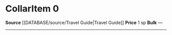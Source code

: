 ﻿---
id: '1699'
item_category: Animals and Gear
item_subcategory: Animal Caretaking Gear
level: '0'
name: Collar
price: 1 sp
rarity: Common
source: '[[DATABASE/source/Travel Guide|Travel Guide]]'
subcategory: animalgear
type: Item

---
# Collar<span class="item-type">Item 0</span>

**Source** [[DATABASE/source/Travel Guide|Travel Guide]]
**Price** 1 sp
**Bulk** —

---
